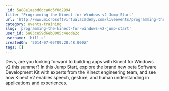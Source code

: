 ```yaml
---
_id: 5a88e1aebd6dca0d5f0d2994
title: "Programming the Kinect for Windows v2 Jump Start"
url: 'http://www.microsoftvirtualacademy.com/liveevents/programming-the-kinect-for-windows-jump-start'
category: events-training
slug: 'programming-the-kinect-for-windows-v2-jump-start'
user_id: 5a83ce59d6eb0005c4ecda2c
username: 'bill-s'
createdOn: '2014-07-05T09:20:48.000Z'
tags: []
---
```


Devs, are you looking forward to building apps with Kinect for Windows v2 this summer? In this Jump Start, explore the brand new beta Software Development Kit with experts from the Kinect engineering team, and see how Kinect v2 enables speech, gesture, and human understanding in applications and experiences.
